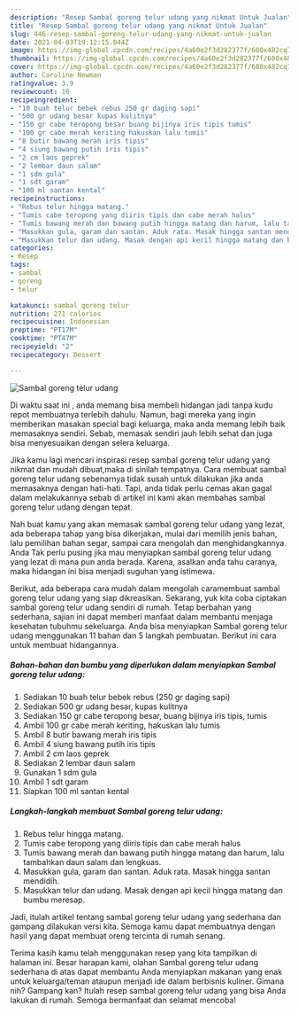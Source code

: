```yaml
---
description: "Resep Sambal goreng telur udang yang nikmat Untuk Jualan"
title: "Resep Sambal goreng telur udang yang nikmat Untuk Jualan"
slug: 446-resep-sambal-goreng-telur-udang-yang-nikmat-untuk-jualan
date: 2021-04-03T19:12:15.844Z
image: https://img-global.cpcdn.com/recipes/4a60e2f3d282377f/680x482cq70/sambal-goreng-telur-udang-foto-resep-utama.jpg
thumbnail: https://img-global.cpcdn.com/recipes/4a60e2f3d282377f/680x482cq70/sambal-goreng-telur-udang-foto-resep-utama.jpg
cover: https://img-global.cpcdn.com/recipes/4a60e2f3d282377f/680x482cq70/sambal-goreng-telur-udang-foto-resep-utama.jpg
author: Caroline Newman
ratingvalue: 3.9
reviewcount: 10
recipeingredient:
- "10 buah telur bebek rebus 250 gr daging sapi"
- "500 gr udang besar kupas kulitnya"
- "150 gr cabe teropong besar buang bijinya iris tipis tumis"
- "100 gr cabe merah keriting hakuskan lalu tumis"
- "8 butir bawang merah iris tipis"
- "4 siung bawang putih iris tipis"
- "2 cm laos geprek"
- "2 lembar daun salam"
- "1 sdm gula"
- "1 sdt garam"
- "100 ml santan kental"
recipeinstructions:
- "Rebus telur hingga matang."
- "Tumis cabe teropong yang diiris tipis dan cabe merah halus"
- "Tumis bawang merah dan bawang putih hingga matang dan harum, lalu tambahkan daun salam dan lengkuas."
- "Masukkan gula, garam dan santan. Aduk rata. Masak hingga santan mendidih."
- "Masukkan telur dan udang. Masak dengan api kecil hingga matang dan bumbu meresap."
categories:
- Resep
tags:
- sambal
- goreng
- telur

katakunci: sambal goreng telur 
nutrition: 271 calories
recipecuisine: Indonesian
preptime: "PT17M"
cooktime: "PT47M"
recipeyield: "2"
recipecategory: Dessert

---
```



![Sambal goreng telur udang](https://img-global.cpcdn.com/recipes/4a60e2f3d282377f/680x482cq70/sambal-goreng-telur-udang-foto-resep-utama.jpg)

Di waktu  saat ini , anda memang bisa membeli hidangan jadi tanpa kudu repot membuatnya terlebih dahulu. Namun, bagi mereka yang ingin memberikan masakan special bagi keluarga, maka anda memang lebih baik memasaknya sendiri. Sebab, memasak sendiri jauh lebih sehat dan juga bisa menyesuaikan dengan selera keluarga.

Jika kamu lagi mencari inspirasi resep sambal goreng telur udang yang nikmat dan mudah dibuat,maka di sinilah tempatnya. Cara membuat sambal goreng telur udang  sebenarnya tidak susah untuk dilakukan jika anda memasaknya dengan hati-hati. Tapi, anda tidak perlu cemas akan gagal dalam melakukannya 
sebab di artikel ini kami akan membahas sambal goreng telur udang dengan tepat.  



Nah buat kamu yang akan memasak sambal goreng telur udang yang lezat, ada beberapa tahap yang bisa dikerjakan, mulai dari memilih jenis bahan, lalu pemilihan bahan segar, sampai cara mengolah dan menghidangkannya. Anda Tak perlu pusing jika mau menyiapkan sambal goreng telur udang yang lezat di mana pun anda berada. Karena, asalkan anda  tahu caranya, maka hidangan ini bisa menjadi suguhan yang istimewa.

Berikut, ada beberapa cara mudah dalam mengolah caramembuat sambal goreng telur udang yang siap dikreasikan. Sekarang, yuk kita coba ciptakan sambal goreng telur udang sendiri di rumah. Tetap berbahan yang sederhana, sajian ini dapat memberi manfaat dalam membantu menjaga kesehatan tubuhmu sekeluarga. Anda bisa menyiapkan Sambal goreng telur udang menggunakan 11 bahan dan 5 langkah pembuatan. Berikut ini cara untuk membuat hidangannya.

<!--inarticleads1-->

##### Bahan-bahan dan bumbu yang diperlukan dalam menyiapkan Sambal goreng telur udang:

1. Sediakan 10 buah telur bebek rebus (250 gr daging sapi)
1. Sediakan 500 gr udang besar, kupas kulitnya
1. Sediakan 150 gr cabe teropong besar, buang bijinya iris tipis, tumis
1. Ambil 100 gr cabe merah keriting, hakuskan lalu tumis
1. Ambil 8 butir bawang merah iris tipis
1. Ambil 4 siung bawang putih iris tipis
1. Ambil 2 cm laos geprek
1. Sediakan 2 lembar daun salam
1. Gunakan 1 sdm gula
1. Ambil 1 sdt garam
1. Siapkan 100 ml santan kental




<!--inarticleads2-->

##### Langkah-langkah membuat Sambal goreng telur udang:

1. Rebus telur hingga matang.
1. Tumis cabe teropong yang diiris tipis dan cabe merah halus
1. Tumis bawang merah dan bawang putih hingga matang dan harum, lalu tambahkan daun salam dan lengkuas.
1. Masukkan gula, garam dan santan. Aduk rata. Masak hingga santan mendidih.
1. Masukkan telur dan udang. Masak dengan api kecil hingga matang dan bumbu meresap.




Jadi, itulah artikel tentang  sambal goreng telur udang  yang sederhana dan gampang dilakukan versi kita. Semoga kamu dapat membuatnya dengan hasil yang dapat membuat oreng tercinta di rumah senang. 

Terima kasih kamu telah menggunakan resep yang kita tampilkan di halaman ini. Besar harapan kami, olahan  Sambal goreng telur udang sederhana di atas dapat membantu Anda menyiapkan makanan yang enak untuk keluarga/teman ataupun menjadi ide dalam berbisnis kuliner. Gimana nih? Gampang kan? Itulah resep sambal goreng telur udang yang bisa Anda lakukan di rumah. Semoga bermanfaat dan selamat mencoba!


